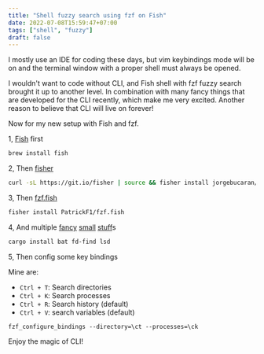 ```yaml
---
title: "Shell fuzzy search using fzf on Fish"
date: 2022-07-08T15:59:47+07:00
tags: ["shell", "fuzzy"]
draft: false
---
```


I mostly use an IDE for coding these days, but vim keybindings mode will be on
and the terminal window with a proper shell must always be opened.

I wouldn't want to code without CLI, and Fish shell with fzf fuzzy search
brought it up to another level. In combination with many fancy things that
are developed for the CLI recently, which make me very excited. Another
reason to believe that CLI will live on forever!

Now for my new setup with Fish and fzf.


1, [Fish][1] first

```sh
brew install fish
```

2, Then [fisher][2]

```sh
curl -sL https://git.io/fisher | source && fisher install jorgebucaran/fisher
```

3, Then [fzf.fish][3]

```sh
fisher install PatrickF1/fzf.fish
```

4, And multiple [fancy][4] [small][5] [stuff][6]s

```sh
cargo install bat fd-find lsd
```

5, Then config some key bindings

Mine are:

- `Ctrl + T`: Search directories
- `Ctrl + K`: Search processes
- `Ctrl + R`: Search history (default)
- `Ctrl + V`: search variables (default)


```text
fzf_configure_bindings --directory=\ct --processes=\ck
```

Enjoy the magic of CLI!


[1]: https://github.com/fish-shell/fish-shell
[2]: https://github.com/jorgebucaran/fisher
[3]: https://github.com/PatrickF1/fzf.fish
[4]: https://github.com/sharkdp/bat
[5]: https://github.com/sharkdp/fd
[6]: https://github.com/Peltoche/lsd
